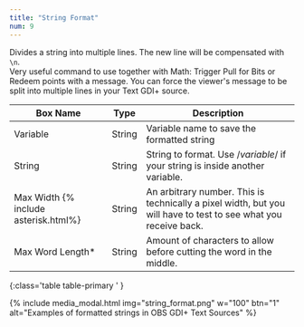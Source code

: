 ```yaml
---
title: "String Format"
num: 9
---
```


Divides a string into multiple lines. The new line will be compensated with `\n`.\
Very useful command to use together with Math: Trigger Pull for Bits or Redeem points with a message. You can force the viewer's message to be split into multiple lines in your Text GDI+ source.


| Box Name | Type | Description | 
|-------|--------|--------|
|Variable|	String|	Variable name to save the formatted string
|String|	String	|String to format. Use /$variable$/ if your string is inside another variable.
|Max Width {% include asterisk.html%}|	String|	An arbitrary number. This is technically a pixel width, but you will have to test to see what you receive back.
|Max Word Length*|	String|	Amount of characters to allow before cutting the word in the middle.
{:class='table table-primary ' }

{% include media_modal.html img="string_format.png" w="100" btn="1" alt="Examples of formatted strings in OBS GDI+ Text Sources" %} 






